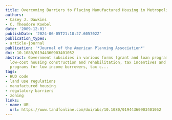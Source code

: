 ```yaml
---
title: Overcoming Barriers to Placing Manufactured Housing in Metropolitan Communities
authors:
- Casey J. Dawkins
- C. Theodore Koebel
date: '2009-12-01'
publishDate: '2024-06-05T21:10:27.605702Z'
publication_types:
- article-journal
publication: '*Journal of the American Planning Association*'
doi: 10.1080/01944360903401052
abstract: Government subsidies in various forms (grant and loan programs supporting
  low-cost housing construction and rehabilitation, tax incentives and gap-financing
  programs for low income borrowers, tax c...
tags:
- HUD code
- land use regulations
- manufactured housing
- regulatory barriers
- zoning
links:
- name: URL
  url: https://www.tandfonline.com/doi/abs/10.1080/01944360903401052
---
```

